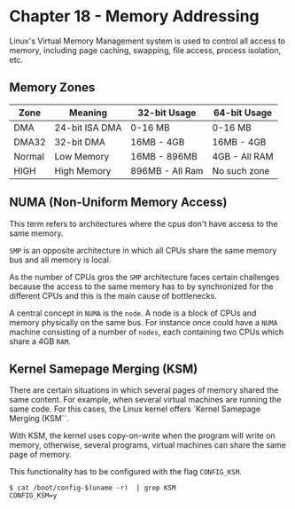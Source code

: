 # Chapter 18 - Memory Addressing

Linux's Virtual Memory Management system is used to control all access to
memory, including page caching, swapping, file access, process isolation, etc.


## Memory Zones

| Zone        | Meaning        | 32-bit Usage    | 64-bit Usage  |
| ----------- | -------------- |-----------------|---------------|
| DMA         | 24-bit ISA DMA | 0-16 MB         | 0-16 MB       |
| DMA32       | 32-bit DMA     | 16MB - 4GB      | 16MB - 4GB    |
| Normal      | Low Memory     | 16MB - 896MB    | 4GB - All RAM |
| HIGH        | High Memory    | 896MB - All Ram | No such zone  |


## NUMA (Non-Uniform Memory Access)

This term refers to architectures where the cpus don't have access to the same
memory.

`SMP` is an opposite architecture in which all CPUs share the same memory bus
and all memory is local.

As the number of CPUs gros the `SMP` architecture faces certain challenges
because the access to the same memory has to by synchronized for the different
CPUs and this is the main cause of bottlenecks.

A central concept in `NUMA` is the `node`. A node is a block of CPUs and
memory physically on the same bus. For instance once could have a `NUMA`
machine consisting of a number of `nodes`, each containing two CPUs which share
a 4GB `RAM`.

## Kernel Samepage Merging (KSM)

There are certain situations in which several pages of memory shared the same
content. For example, when several virtual machines are running the same code.
For this cases, the Linux kernel offers `Kernel Samepage Merging (KSM``.

With KSM, the kernel uses copy-on-write when the program will write on memory,
otherwise, several programs, virtual machines can share the same page of memory.

This functionality has to be configured with the flag `CONFIG_KSM`.


```shell
$ cat /boot/config-$(uname -r)  | grep KSM
CONFIG_KSM=y
```